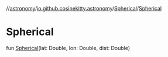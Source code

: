 //[astronomy](../../../index.md)/[io.github.cosinekitty.astronomy](../index.md)/[Spherical](index.md)/[Spherical](-spherical.md)

# Spherical

fun [Spherical](-spherical.md)(lat: Double, lon: Double, dist: Double)
